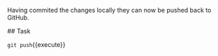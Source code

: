 Having commited the changes locally they can now be pushed back to GitHub.

## Task

`git push`{{execute}}

